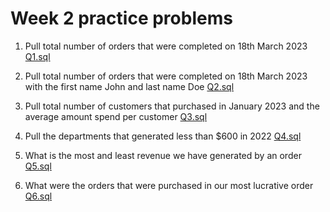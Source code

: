 # Week 2 practice problems

1. Pull total number of orders that were completed on 18th March 2023 [Q1.sql](https://github.com/Sidhved/NYU_Data_Science_Bootcamp_Fall-2023/blob/main/Week2/Q1.sql)

2. Pull total number of orders that were completed on 18th March 2023 with the first name John and last name Doe [Q2.sql](https://github.com/Sidhved/NYU_Data_Science_Bootcamp_Fall-2023/blob/main/Week2/Q2.sql)

3. Pull total number of customers that purchased in January 2023 and the average amount spend per customer [Q3.sql](https://github.com/Sidhved/NYU_Data_Science_Bootcamp_Fall-2023/blob/main/Week2/Q3.sql)

4. Pull the departments that generated less than $600 in 2022 [Q4.sql](https://github.com/Sidhved/NYU_Data_Science_Bootcamp_Fall-2023/blob/main/Week2/Q4.sql)

5. What is the most and least revenue we have generated by an order [Q5.sql](https://github.com/Sidhved/NYU_Data_Science_Bootcamp_Fall-2023/blob/main/Week2/Q5.sql)

6. What were the orders that were purchased in our most lucrative order [Q6.sql](https://github.com/Sidhved/NYU_Data_Science_Bootcamp_Fall-2023/blob/main/Week2/Q6.sql)
